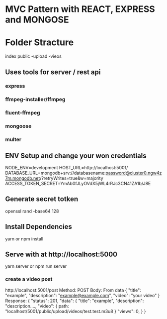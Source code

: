 # MVC Pattern with REACT, EXPRESS and MONGOSE

# Folder Stracture
index
public
    -upload
      -vieos

## Uses tools for server / rest api
### express
### ffmpeg-installer/ffmpeg
### fluent-ffmpeg
### mongoose
### multer

## ENV Setup and change your won credentials
NODE_ENV=development
HOST_URL=http://localhost:5001/
DATABASE_URL=mongodb+srv://databasename:password@cluster0.ngw4z7m.mongodb.net/?retryWrites=true&w=majority
ACCESS_TOKEN_SECRET=YmAb0fJLyOVdX5jWL4rRJc3CN41ZA1b/J8E

## Generate secret totken
openssl rand -base64 128

## Install Dependencies
yarn 
or
npm install

## Serve with at http://localhost:5000
yarn server
or
npm run server

### create a video post
http://localhost:5001/post
Method: POST
Body: From data
{
  "title": "example",
  "description": "example@example.com",
  "video": "your video"
}
Response: 
{
  "status": 201,
  "data": {
    "title": "example",
    "description": "description....,
    "video": {
      path: "localhost/5001/public/upload/videos/test.test.m3u8
    }
    "views": 0,
  }
}
